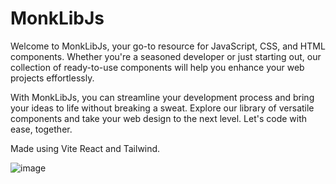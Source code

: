 # MonkLibJs
Welcome to MonkLibJs, your go-to resource for JavaScript, CSS, and HTML components. Whether you're a seasoned developer or just starting out, our collection of ready-to-use components will help you enhance your web projects effortlessly.

With MonkLibJs, you can streamline your development process and bring your ideas to life without breaking a sweat. Explore our library of versatile components and take your web design to the next level. Let's code with ease, together.

Made using Vite React and Tailwind.

![image](https://github.com/MiguelBrugge/MonkLibJs/assets/103996305/bc1fed58-52cb-4725-9fd7-a594d7585997)

